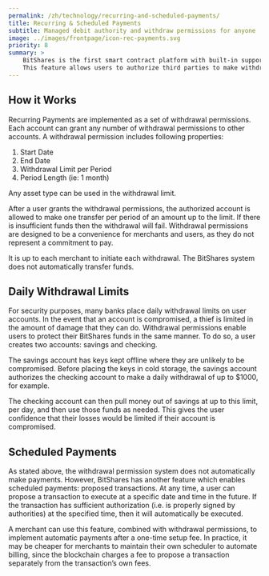 ```yaml
---
permalink: /zh/technology/recurring-and-scheduled-payments/
title: Recurring & Scheduled Payments
subtitle: Managed debit authority and withdraw permissions for anyone
image: ../images/frontpage/icon-rec-payments.svg
priority: 8
summary: >
    BitShares is the first smart contract platform with built-in support for recurring payments and subscription payments.
    This feature allows users to authorize third parties to make withdrawals from their accounts within certain limits.  This is a convenient way to “set it and forget it” for monthly bills and subscriptions.
---
```


## How it Works

Recurring Payments are implemented as a set of withdrawal permissions.  Each account can grant any number of withdrawal
permissions to other accounts.   A withdrawal permission includes following properties:

1. Start Date
2. End Date
3. Withdrawal Limit per Period
4. Period Length  (ie: 1 month)

Any asset type can be used in the withdrawal limit.

After a user grants the withdrawal permissions, the authorized account is allowed to make one transfer per period of an
amount up to the limit.   If there is insufficient funds then the withdrawal will fail.  Withdrawal permissions are designed
to be a convenience for merchants and users, as they do not represent a commitment to pay.

It is up to each merchant to initiate each withdrawal.  The BitShares system does not automatically transfer funds.

## Daily Withdrawal Limits

For security purposes, many banks place daily withdrawal limits on user accounts.  In the event that an account is
compromised, a thief is limited in the amount of damage that they can do.    Withdrawal permissions enable users
to protect their BitShares funds in the same manner.  To do so, a user creates two accounts: savings and checking.

The savings account has keys kept offline where they are unlikely to be compromised.   Before placing the keys in cold
storage, the savings account authorizes the checking account to make a daily withdrawal of up to $1000, for example.

The checking account can then pull money out of savings at up to this limit, per day, and then use those funds as needed. This gives the user confidence that their losses would be limited if their account is compromised.

## Scheduled Payments

As stated above, the withdrawal permission system does not automatically make payments. However, BitShares has another
feature which enables scheduled payments: proposed transactions. At any time, a user can propose a transaction to execute at a specific date and time in the future.   If the transaction has sufficient authorization (i.e. is
properly signed by authorities) at the specified time, then it will automatically be executed.

A merchant can use this feature, combined with withdrawal permissions, to implement automatic payments after a
one-time setup fee.   In practice, it may be cheaper for merchants to maintain their own scheduler to automate
billing, since the blockchain charges a fee to propose a transaction separately from the transaction’s own fees.
